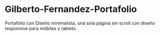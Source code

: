 # Gilberto-Fernandez-Portafolio
Portafolio con Diseño minimalista, una sola página sin scroll con diseño responsive para móbiles y tablets.
